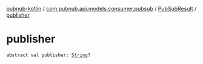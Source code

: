 [pubnub-kotlin](../../index.md) / [com.pubnub.api.models.consumer.pubsub](../index.md) / [PubSubResult](index.md) / [publisher](./publisher.md)

# publisher

`abstract val publisher: `[`String`](https://kotlinlang.org/api/latest/jvm/stdlib/kotlin/-string/index.html)`?`